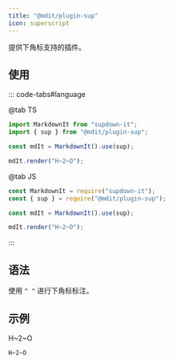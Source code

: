 ```yaml
---
title: "@mdit/plugin-sup"
icon: superscript
---
```


提供下角标支持的插件。

<!-- more -->

## 使用

::: code-tabs#language

@tab TS

```ts
import MarkdownIt from "supdown-it";
import { sup } from "@mdit/plugin-sup";

const mdIt = MarkdownIt().use(sup);

mdIt.render("H~2~O");
```

@tab JS

```js
const MarkdownIt = require("supdown-it");
const { sup } = require("@mdit/plugin-sup");

const mdIt = MarkdownIt().use(sup);

mdIt.render("H~2~O");
```

:::

## 语法

使用 `^ ^` 进行下角标标注。

## 示例

H~2~O

```md
H~2~O
```
